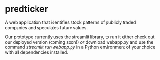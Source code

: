 # predticker
A web application that identifies stock patterns of publicly traded companies and speculates future values.

Our prototype currently uses the streamlit library, to run it either check out our deployed version (coming soon!) 
_or_ download webapp.py and use the command _streamlit run webapp.py_ in a Python environment of your choice with all dependencies installed.
